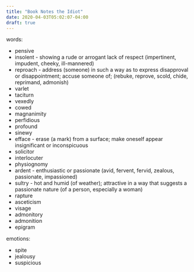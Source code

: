 ```yaml
---
title: "Book Notes the Idiot"
date: 2020-04-03T05:02:07-04:00
draft: true
---
```




words:
* pensive
* insolent - showing a rude or arrogant lack of respect (impertinent, impudent, cheeky, ill-mannered)
* reproach - address (someone) in such a way as to express disapproval or disappointment; accuse someone of; (rebuke, reprove, scold, chide, reprimand, admonish)
* varlet
* taciturn
* vexedly
* cowed
* magnanimity
* perfidious
* profound
* sinewy
* efface - erase (a mark) from a surface; make oneself appear insignificant or inconspicuous
* solicitor
* interlocuter
* physiognomy
* ardent - enthusiastic or passionate (avid, fervent, fervid, zealous, passionate, impassioned)
* sultry - hot and humid (of weather); attractive in a way that suggests a passionate nature (of a person, especially a woman)
* rapture
* asceticism
* visage
* admonitory
* admonition
* epigram

emotions:
* spite
* jealousy
* suspicious
